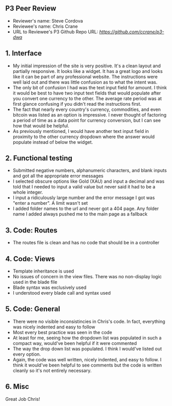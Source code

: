 ## P3 Peer Review

+ Reviewer's name: Steve Cordova    
+ Reviewee's name: Chris Crane
+ URL to Reviewee's P3 Github Repo URL: *<https://github.com/ccrane/p3-dwa>*


## 1. Interface

+ My initial impression of the site is very positive. It's a clean layout and partially responsive. It looks like a widget. It has a great logo and looks like it can be part of any professional website. The instructions were well laid out and there was little confusion as to what the intent was.
+ The only bit of confusion I had was the text input field for amount. I think it would be best to have two input text fields that would populate after you convert one currency to the other. The average rate period was at first glance confusing if you didn't read the instructions first.
+ The fact that nearly every country's currency, commodities, and even bitcoin was listed as an option is impressive. I never thought of factoring a period of time as a data point for currency conversion, but I can see how that would be helpful.
+ As previously mentioned, I would have another text input field in proximity to the other currency dropdown where the answer would populate instead of below the widget.


## 2. Functional testing

+ Submitted negative numbers, alphanumeric characters, and blank inputs and got all the appropriate error messages 
+ I selected obscure options like Gold (XAU) and input a decimal and was told that I needed to input a valid value but never said it had to be a whole integer.
+ I input a ridiculously large number and the error message I got was "enter a number". A limit wasn't set
+ I added folder names to the url and never got a 404 page. Any folder name I added always pushed me to the main page as a fallback


## 3. Code: Routes

+ The routes file is clean and has no code that should be in a controller


## 4. Code: Views

+ Template inheritance is used
+ No issues of concern in the view files. There was no non-display logic used in the blade file
+ Blade syntax was exclusively used
+ I understood every blade call and syntax used

## 5. Code: General

+ There were no visible inconsistincies in Chris's code. In fact, everything was nicely indented and easy to follow
+ Most every best practice was seen in the code
+ At least for me, seeing how the dropdown list was populated in such a compact way, would've been helpful if it were commented
+ The way the drop down list was populated. I think I would've listed out every option.
+ Again, the code was well written, nicely indented, and easy to follow. I think it would've been helpful to see comments but the code is written cleanly so it's not entirely necessary.

## 6. Misc
Great Job Chris!